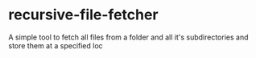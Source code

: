 # recursive-file-fetcher
A simple tool to fetch all files from a folder and all it's subdirectories and store them at a specified loc
